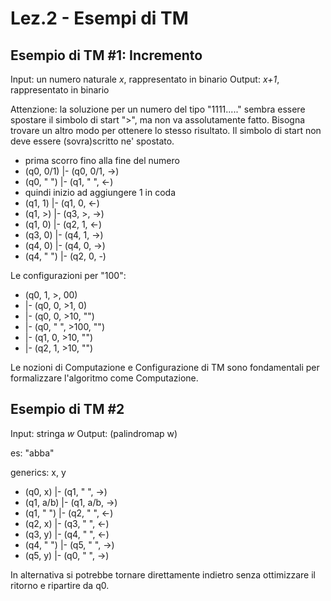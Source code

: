 # Lez.2 - Esempi di TM

## Esempio di TM #1: Incremento

Input: un numero naturale _x_, rappresentato in binario
Output: _x+1_, rappresentato in binario

Attenzione: la soluzione per un numero del tipo "1111....." sembra essere spostare il simbolo di start ">", ma non va assolutamente fatto. Bisogna trovare un altro modo per ottenere lo stesso risultato. Il simbolo di start non deve essere (sovra)scritto ne' spostato.

- prima scorro fino alla fine del numero
- (q0, 0/1) |- (q0, 0/1, ->)
- (q0, " ") |- (q1, " ", <-)
- quindi inizio ad aggiungere 1 in coda
- (q1, 1) |- (q1, 0, <-)
- (q1, >) |- (q3, >, ->)
- (q1, 0) |- (q2, 1, <-)
- (q3, 0) |- (q4, 1, ->)
- (q4, 0) |- (q4, 0, ->)
- (q4, " ") |- (q2, 0, -)

Le configurazioni per "100":
- (q0, 1, >, 00)
- |- (q0, 0, >1, 0)
- |- (q0, 0, >10, "")
- |- (q0, " ", >100, "")
- |- (q1, 0, >10, "")
- |- (q2, 1, >10, "")

Le nozioni di Computazione e Configurazione di TM sono fondamentali per formalizzare l'algoritmo come Computazione.

## Esempio di TM #2

Input: stringa _w_
Output: (palindromap w)

es: "abba"

generics: x, y
- (q0, x) |- (q1, " ", ->)
- (q1, a/b) |- (q1, a/b, ->)
- (q1, " ") |- (q2, " ", <-)
- (q2, x) |- (q3, " ", <-)
- (q3, y) |- (q4, " ", <-)
- (q4, " ") |- (q5, " ", ->)
- (q5, y) |- (q0, " ", ->)

In alternativa si potrebbe tornare direttamente indietro senza ottimizzare il ritorno e ripartire da q0.
